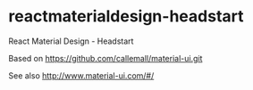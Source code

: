 # reactmaterialdesign-headstart
React Material Design - Headstart

Based on https://github.com/callemall/material-ui.git

See also http://www.material-ui.com/#/
